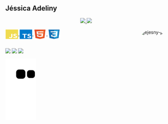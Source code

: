 ## Jéssica Adeliny
<div align="center">
  <a href="https://github.com/jejesny">
  <img height="180em" src="https://github-readme-stats.vercel.app/api?username=jejesny&show_icons=true&theme=dracula&include_all_commits=true&count_private=true"/>
  <img height="180em" src="https://github-readme-stats.vercel.app/api/top-langs/?username=jejesny&layout=compact&langs_count=7&theme=dracula"/>
</div>
<div style="display: inline_block"><br>
  <img align="center" alt="jejesny-Js" height="30" width="40" src="https://raw.githubusercontent.com/devicons/devicon/master/icons/javascript/javascript-plain.svg">
  <img align="center" alt="jejesny-Ts" height="30" width="40" src="https://raw.githubusercontent.com/devicons/devicon/master/icons/typescript/typescript-plain.svg">
  <img align="center" alt="jejesny-HTML" height="30" width="40" src="https://raw.githubusercontent.com/devicons/devicon/master/icons/html5/html5-original.svg">
  <img align="center" alt="jejesny-CSS" height="30" width="40" src="https://raw.githubusercontent.com/devicons/devicon/master/icons/css3/css3-original.svg">
  <img align="right" alt="jejesny-pic" height="150" style="border-radius:50px;" src="https://www.instagram.com/p/CdoVFqlJ9N-/">
</div>
  
  ##
 
<div> 
  <a href="https://m.youtube.com/channel/UCB29riGjzGO21ZRAsPxDiTw" target="_blank"><img src="https://img.shields.io/badge/YouTube-FF0000?style=for-the-badge&logo=youtube&logoColor=white" target="_blank"></a>
  <a href="https://instagram.com/jessicaadeliny" target="_blank"><img src="https://img.shields.io/badge/-Instagram-%23E4405F?style=for-the-badge&logo=instagram&logoColor=white" target="_blank"></a>
  <a href="https://www.linkedin.com/in/j%C3%A9ssica-adeliny-soares-sanglard-51a74513b/" target="_blank"><img src="https://img.shields.io/badge/-LinkedIn-%230077B5?style=for-the-badge&logo=linkedin&logoColor=white" target="_blank"></a> 
 
  ![Snake animation](https://github.com/rafaballerini/rafaballerini/blob/output/github-contribution-grid-snake.svg)
 
</div>
